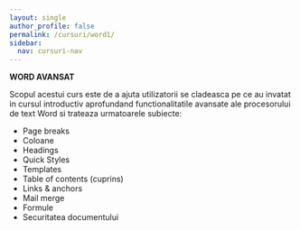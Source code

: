 ```yaml
---
layout: single
author_profile: false
permalink: /cursuri/word1/
sidebar:
  nav: cursuri-nav
---
```

**WORD AVANSAT**

Scopul acestui curs este de a ajuta utilizatorii se cladeasca pe ce au invatat in cursul introductiv aprofundand functionalitatile avansate ale procesorului de text Word si trateaza urmatoarele subiecte:
* Page breaks
* Coloane
* Headings
* Quick Styles
* Templates
* Table of contents (cuprins)
* Links & anchors
* Mail merge
* Formule
* Securitatea documentului 
